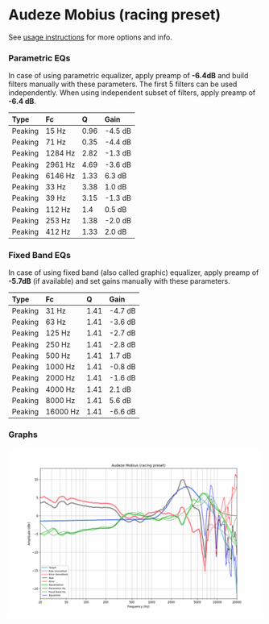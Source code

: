 # Audeze Mobius (racing preset)
See [usage instructions](https://github.com/jaakkopasanen/AutoEq#usage) for more options and info.

### Parametric EQs
In case of using parametric equalizer, apply preamp of **-6.4dB** and build filters manually
with these parameters. The first 5 filters can be used independently.
When using independent subset of filters, apply preamp of **-6.4 dB**.

| Type    | Fc      |    Q | Gain    |
|:--------|:--------|:-----|:--------|
| Peaking | 15 Hz   | 0.96 | -4.5 dB |
| Peaking | 71 Hz   | 0.35 | -4.4 dB |
| Peaking | 1284 Hz | 2.82 | -1.3 dB |
| Peaking | 2961 Hz | 4.69 | -3.6 dB |
| Peaking | 6146 Hz | 1.33 | 6.3 dB  |
| Peaking | 33 Hz   | 3.38 | 1.0 dB  |
| Peaking | 39 Hz   | 3.15 | -1.3 dB |
| Peaking | 112 Hz  | 1.4  | 0.5 dB  |
| Peaking | 253 Hz  | 1.38 | -2.0 dB |
| Peaking | 412 Hz  | 1.33 | 2.0 dB  |

### Fixed Band EQs
In case of using fixed band (also called graphic) equalizer, apply preamp of **-5.7dB**
(if available) and set gains manually with these parameters.

| Type    | Fc       |    Q | Gain    |
|:--------|:---------|:-----|:--------|
| Peaking | 31 Hz    | 1.41 | -4.7 dB |
| Peaking | 63 Hz    | 1.41 | -3.6 dB |
| Peaking | 125 Hz   | 1.41 | -2.7 dB |
| Peaking | 250 Hz   | 1.41 | -2.8 dB |
| Peaking | 500 Hz   | 1.41 | 1.7 dB  |
| Peaking | 1000 Hz  | 1.41 | -0.8 dB |
| Peaking | 2000 Hz  | 1.41 | -1.6 dB |
| Peaking | 4000 Hz  | 1.41 | 2.1 dB  |
| Peaking | 8000 Hz  | 1.41 | 5.6 dB  |
| Peaking | 16000 Hz | 1.41 | -6.6 dB |

### Graphs
![](./Audeze%20Mobius%20(racing%20preset).png)